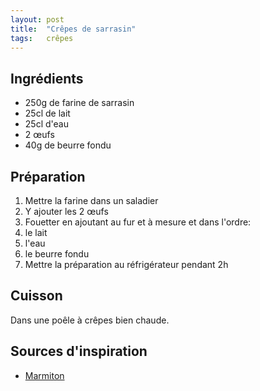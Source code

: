 ```yaml
---
layout: post
title:  "Crêpes de sarrasin"
tags:   crêpes
---
```


## Ingrédients

* 250g de farine de sarrasin
* 25cl de lait
* 25cl d'eau
* 2 œufs
* 40g de beurre fondu

## Préparation

1. Mettre la farine dans un saladier
1. Y ajouter les 2 œufs
1. Fouetter en ajoutant au fur et à mesure et dans l'ordre:
  1. le lait
  1. l'eau
  1. le beurre fondu
1. Mettre la préparation au réfrigérateur pendant 2h

## Cuisson

Dans une poêle à crêpes bien chaude.

## Sources d'inspiration

* [Marmiton](https://www.marmiton.org/recettes/recette_crepes-au-sarrasin-farcies-a-l-oeuf-fromage-et-jambon_71106.aspx)
